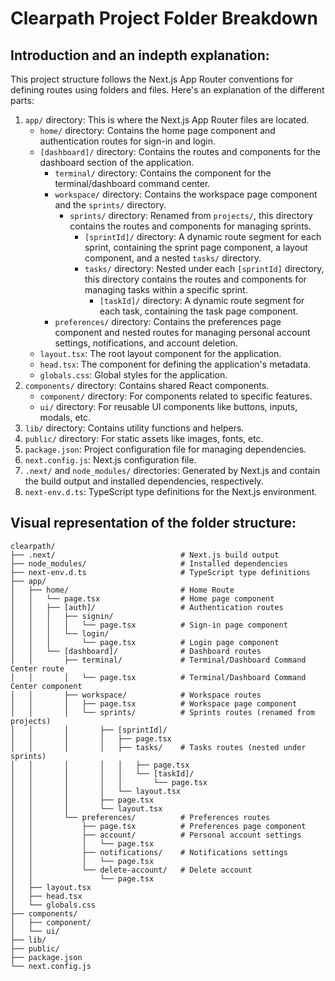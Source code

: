 # Clearpath Project Folder Breakdown

## Introduction and an indepth explanation:

This project structure follows the Next.js App Router conventions for defining routes using folders and files. Here's an explanation of the different parts:

1. `app/` directory: This is where the Next.js App Router files are located.
   - `home/` directory: Contains the home page component and authentication routes for sign-in and login.
   - `[dashboard]/` directory: Contains the routes and components for the dashboard section of the application.
     - `terminal/` directory: Contains the component for the terminal/dashboard command center.
     - `workspace/` directory: Contains the workspace page component and the `sprints/` directory.
       - `sprints/` directory: Renamed from `projects/`, this directory contains the routes and components for managing sprints.
         - `[sprintId]/` directory: A dynamic route segment for each sprint, containing the sprint page component, a layout component, and a nested `tasks/` directory.
         - `tasks/` directory: Nested under each `[sprintId]` directory, this directory contains the routes and components for managing tasks within a specific sprint.
           - `[taskId]/` directory: A dynamic route segment for each task, containing the task page component.
     - `preferences/` directory: Contains the preferences page component and nested routes for managing personal account settings, notifications, and account deletion.
   - `layout.tsx`: The root layout component for the application.
   - `head.tsx`: The component for defining the application's metadata.
   - `globals.css`: Global styles for the application.
2. `components/` directory: Contains shared React components.
   - `component/` directory: For components related to specific features.
   - `ui/` directory: For reusable UI components like buttons, inputs, modals, etc.
3. `lib/` directory: Contains utility functions and helpers.
4. `public/` directory: For static assets like images, fonts, etc.
5. `package.json`: Project configuration file for managing dependencies.
6. `next.config.js`: Next.js configuration file.
7. `.next/` and `node_modules/` directories: Generated by Next.js and contain the build output and installed dependencies, respectively.
8. `next-env.d.ts`: TypeScript type definitions for the Next.js environment.

## Visual representation of the folder structure:

```
clearpath/
├── .next/                            # Next.js build output
├── node_modules/                     # Installed dependencies
├── next-env.d.ts                     # TypeScript type definitions
├── app/
│   ├── home/                         # Home Route
│   │   └── page.tsx                  # Home page component
│   │   ├── [auth]/                   # Authentication routes
│   │   │   ├── signin/
│   │   │   │   └── page.tsx          # Sign-in page component
│   │   │   └── login/
│   │   │       └── page.tsx          # Login page component
│   │   └── [dashboard]/              # Dashboard routes
│   │       ├── terminal/             # Terminal/Dashboard Command Center route
│   │       │   └── page.tsx          # Terminal/Dashboard Command Center component
│   │       ├── workspace/            # Workspace routes
│   │       │   ├── page.tsx          # Workspace page component
│   │       │   └── sprints/          # Sprints routes (renamed from projects)
│   │       │       ├── [sprintId]/
│   │       │       │   ├── page.tsx
│   │       │       │   ├── tasks/    # Tasks routes (nested under sprints)
│   │       │       │   │   ├── page.tsx
│   │       │       │   │   └── [taskId]/
│   │       │       │   │       └── page.tsx
│   │       │       │   └── layout.tsx
│   │       │       ├── page.tsx
│   │       │       └── layout.tsx
│   │       └── preferences/          # Preferences routes
│   │           ├── page.tsx          # Preferences page component
│   │           ├── account/          # Personal account settings
│   │           │   └── page.tsx
│   │           ├── notifications/    # Notifications settings
│   │           │   └── page.tsx
│   │           └── delete-account/   # Delete account
│   │               └── page.tsx
│   ├── layout.tsx
│   ├── head.tsx
│   └── globals.css
├── components/
│   ├── component/
│   └── ui/
├── lib/
├── public/
├── package.json
└── next.config.js
```

